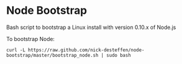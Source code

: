 Node Bootstrap
==============

Bash script to bootstrap a Linux install with version 0.10.x of Node.js  


To bootstrap Node:  

`curl -L https://raw.github.com/nick-desteffen/node-bootstrap/master/bootstrap_node.sh | sudo bash`
